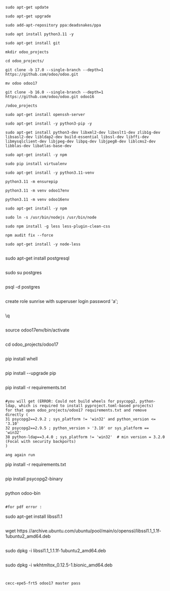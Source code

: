 ```
sudo apt-get update
```
```
sudo apt-get upgrade
```
```
sudo add-apt-repository ppa:deadsnakes/ppa
```
```
sudo apt install python3.11 -y
```
```
sudo apt-get install git
```
```
mkdir odoo_projects
```
```
cd odoo_projects/
```
```
git clone -b 17.0 --single-branch --depth=1 https://github.com/odoo/odoo.git
```
```
mv odoo odoo17
```
```
git clone -b 16.0 --single-branch --depth=1 https://github.com/odoo/odoo.git odoo16
```




```
/odoo_projects
```
```
sudo apt-get install openssh-server
```
```
sudo apt-get install -y python3-pip -y
```
```
sudo apt-get install python3-dev libxml2-dev libxslt1-dev zlib1g-dev libsasl2-dev libldap2-dev build-essential libssl-dev libffi-dev libmysqlclient-dev libjpeg-dev libpq-dev libjpeg8-dev liblcms2-dev libblas-dev libatlas-base-dev
```
```
sudo apt-get install -y npm
```
```
sudo pip install virtualenv
```
```
sudo apt-get install -y python3.11-venv
```
```
python3.11 -m ensurepip
```
```
python3.11 -m venv odoo17env
```
```
python3.11 -m venv odoo16env
```
```
sudo apt-get install -y npm
```
```
sudo ln -s /usr/bin/nodejs /usr/bin/node
```
```
sudo npm install -g less less-plugin-clean-css
```
```
npm audit fix --force
```
```
sudo apt-get install -y node-less
```
```
```
sudo apt-get install postgresql
```
```
sudo su postgres
```
```
psql -d postgres
```
```
create role sunrise with superuser login password 'a';
```
```
\q
```
```
source odoo17env/bin/activate
```
```
cd odoo_projects/odoo17
```
```
pip install whell
```
```
pip install --upgrade pip
```
```
pip install -r requirements.txt
```

#you will get (ERROR: Could not build wheels for psycopg2, python-ldap, which is required to install pyproject.toml-based projects)
for that open odoo_projects/odoo17 requirements.txt and remove directly (
31 psycopg2==2.9.2 ; sys_platform != 'win32' and python_version <= '3.10'
32 psycopg2==2.9.5 ; python_version > '3.10' or sys_platform == 'win32'
38 python-ldap==3.4.0 ; sys_platform != 'win32'  # min version = 3.2.0 (Focal with security backports)
)

ang again run 
```
pip install -r requirements.txt
```
```
pip install psycopg2-binary
```
```
python odoo-bin
```

#for pdf error :
```
sudo apt-get install libssl1.1
```
```
wget https //archive.ubuntu.com/ubuntu/pool/main/o/openssl/libssl1.1_1.1f-1ubuntu2_amd64.deb
```
```
sudo dpkg -i libssl1.1_1.1.1f-1ubuntu2_amd64.deb
```
```
sudo dpkg -i wkhtmltox_0.12.5-1.bionic_amd64.deb
```


cecc-epe5-frt5 odoo17 master pass
